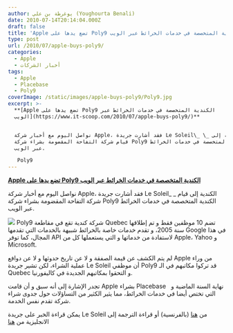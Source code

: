 ```yaml
---
author: يوغرطة بن علي (Youghourta Benali)
date: 2010-07-14T20:14:04.000Z
draft: false
title: 'Apple تضع يدها على Poly9 الكندية المتخصصة في خدمات الخرائط عبر الويب  '
type: post
url: /2010/07/apple-buys-poly9/
categories:
  - Apple
  - أخبار الشركات
tags:
  - Apple
  - Placebase
  - Poly9
coverImage: /static/images/apple-buys-poly9/Poly9.jpg
excerpt: >-
  **[Apple تضع يدها على Poly9 الكندية المتخصصة في خدمات الخرائط عبر
  الويب](https://www.it-scoop.com/2010/07/apple-buys-poly9/)**


  نواصل اليوم مع أخبار شركة Apple، فقد أشارت جريدة Le Soleil\_ \_ الكندية إلى
  قيام شركة التفاحة المقضومة بشراء شركة Poly9 الكندية المتخصصة في خدمات الخرائط
  عبر الويب.

   Poly9
---
```

**[Apple تضع يدها على Poly9 الكندية المتخصصة في خدمات الخرائط عبر الويب](https://www.it-scoop.com/2010/07/apple-buys-poly9/)**

نواصل اليوم مع أخبار شركة Apple، فقد أشارت جريدة Le Soleil\_ \_ الكندية إلى قيام شركة التفاحة المقضومة بشراء شركة Poly9 الكندية المتخصصة في خدمات الخرائط عبر الويب.

![](/static/images/apple-buys-poly9/Poly9.jpg) Poly9 شركة كندية تقع في مقاطعة Quebec تضم 10 موظفين فقط و تم إطلاقها سنة 2005، و تقدم خدمات خاصة بالخرائط شبيهة بالخدمات التي تقدمها Google في هذا المجال، كما توفر API لاستفادة من خدماتها و التي يستعملها كل من Apple، Yahoo و Microsoft.

لم يتم الكشف عن قيمة الصفقة و لا عن تاريخ حدوثها و لا عن دوافع Apple من وراء عملية الشراء، لكن تشير جريدة Le Soleil أن موظفي Poly9 قد تركوا مكاتبهم في الـ Quebec و التحقوا بمكاتبهم الجديدة في كاليفورنيا.

تجدر الإشارة إلى أنه سبق و أن قامت Apple بشراء Placebase   نهاية السنة الماضية و التي تختص أيضا في خدمات الخرائط، مما يثير الكثير من التساؤلات حول جدوى شراء شركة تقدم نفس الخدمة.

يمكن قراءة الخبر على جريدة Le Soleil من [هنا](http://www.cyberpresse.ca/le-soleil/affaires/actualite-economique/201007/13/01-4297977-apple-achete-des-cerveaux-de-quebec.php) (بالفرنسية) أو قراءة الترجمة إلى الانجليزية من [هنا](http://translate.google.com/translate?u=http%3A%2F%2Fwww.cyberpresse.ca%2Fle-soleil%2Faffaires%2Factualite-economique%2F201007%2F13%2F01-4297977-apple-achete-des-cerveaux-de-quebec.php\&sl=fr\&tl=en\&hl=\&ie=UTF-8)
